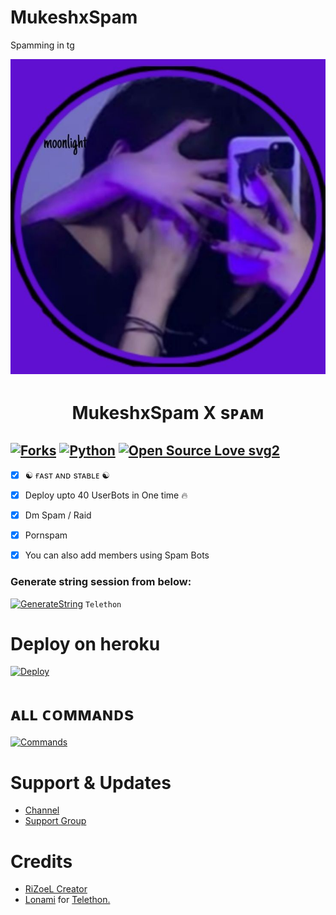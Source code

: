 # MukeshxSpam
Spamming in tg
<p align="center">
  <img src="./resources/logo.jpg" alt="MukeshxSpam Logo">
</p>
<h1 align="center">
  <b>MukeshxSpam   X sᴘᴀᴍ</b>
</h1>

[![Forks](https://img.shields.io/github/forks/MrRizoel/RiZoeLXSpam?style=flat-square&color=orange)](https://github.com/MrRizoel/RiZoeLXSpam/fork)
[![Python](https://img.shields.io/badge/Python-v3.9.7-blue)](https://www.python.org/)
[![Open Source Love svg2](https://badges.frapsoft.com/os/v2/open-source.svg?v=103)](https://github.com/MrRizoel/RiZoeLXSpam)   
----
 
- [x] ☯︎ ғᴀsᴛ ᴀɴᴅ sᴛᴀʙʟᴇ ☯︎
- [x] Deploy upto 40 UserBots in One time 🔥
- [x] Dm Spam / Raid
- [x] Pornspam
- [x] You can also add members using Spam Bots


### Generate string session from below:

[![GenerateString](https://img.shields.io/badge/RiZoeLXSpam-String-yellowgreen)](https://replit.com/@RiZoeL/RiZoeLXSpam#main.py) ``Telethon``

# Deploy on heroku

[![Deploy](https://www.herokucdn.com/deploy/button.svg)](https://heroku.com/deploy?template=https://github.com/itz-mst-boy/MukeshxSpam)


# ᴀʟʟ ᴄᴏᴍᴍᴀɴᴅs
[![Commands](https://img.shields.io/badge/RiZoeLXSpam-CMDS-blue)](https://t.me/Resourcez/4)

# Support & Updates
* [Channel](https://t.me/RiZoeLX)
* [Support Group](https://t.me/DNHxHELL)

# Credits
* [RiZoeL Creator](https://github.com/MrRizoel)
* [Lonami](https://github.com/LonamiWebs/) for [Telethon.](https://github.com/LonamiWebs/Telethon)
